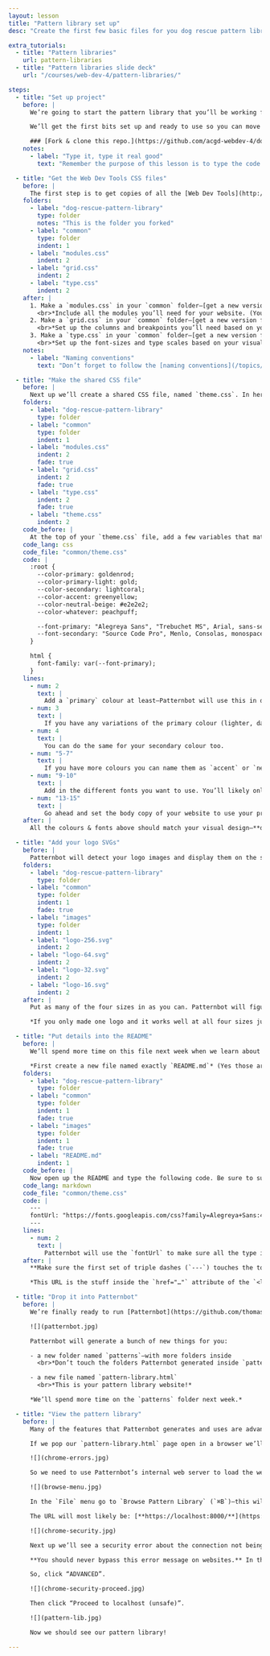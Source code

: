 ```yaml
---
layout: lesson
title: "Pattern library set up"
desc: "Create the first few basic files for you dog rescue pattern library and use Patternbot to generate the component website."

extra_tutorials:
  - title: "Pattern libraries"
    url: pattern-libraries
  - title: "Pattern libraries slide deck"
    url: "/courses/web-dev-4/pattern-libraries/"

steps:
  - title: "Set up project"
    before: |
      We’re going to start the pattern library that you’ll be working for the rest of the term in this lesson.

      We’ll get the first bits set up and ready to use so you can move onto styling the typography.

      ### [Fork & clone this repo.](https://github.com/acgd-webdev-4/dog-rescue-pattern-library/fork)
    notes:
      - label: "Type it, type it real good"
        text: "Remember the purpose of this lesson is to type the code out yourself—build up that muscle memory in your fingers!"

  - title: "Get the Web Dev Tools CSS files"
    before: |
      The first step is to get copies of all the [Web Dev Tools](http://web-dev.tools/).
    folders:
      - label: "dog-rescue-pattern-library"
        type: folder
        notes: "This is the folder you forked"
      - label: "common"
        type: folder
        indent: 1
      - label: "modules.css"
        indent: 2
      - label: "grid.css"
        indent: 2
      - label: "type.css"
        indent: 2
    after: |
      1. Make a `modules.css` in your `common` folder—[get a new version from Modulifier](https://modulifier.web-dev.tools/).
        <br>*Include all the modules you’ll need for your website. (You can always add more later.)*
      2. Make a `grid.css` in your `common` folder—[get a new version from Gridifier](https://gridifier.web-dev.tools/).
        <br>*Set up the columns and breakpoints you’ll need based on your wireframes.*
      3. Make a `type.css` in your `common` folder—[get a new version from Typografier](https://typografier.web-dev.tools/).
        <br>*Set up the font-sizes and type scales based on your visual design choices.*
    notes:
      - label: "Naming conventions"
        text: "Don’t forget to follow the [naming conventions](/topics/naming-paths-cheat-sheet/#naming-conventions)."

  - title: "Make the shared CSS file"
    before: |
      Next up we’ll create a shared CSS file, named `theme.css`. In here we’ll be putting a bunch of CSS variables and styling the general typographic tags for your website.
    folders:
      - label: "dog-rescue-pattern-library"
        type: folder
      - label: "common"
        type: folder
        indent: 1
      - label: "modules.css"
        indent: 2
        fade: true
      - label: "grid.css"
        indent: 2
        fade: true
      - label: "type.css"
        indent: 2
        fade: true
      - label: "theme.css"
        indent: 2
    code_before: |
      At the top of your `theme.css` file, add a few variables that match the visual design of your dog rescue website.
    code_lang: css
    code_file: "common/theme.css"
    code: |
      :root {
        --color-primary: goldenrod;
        --color-primary-light: gold;
        --color-secondary: lightcoral;
        --color-accent: greenyellow;
        --color-neutral-beige: #e2e2e2;
        --color-whatever: peachpuff;

        --font-primary: "Alegreya Sans", "Trebuchet MS", Arial, sans-serif;
        --font-secondary: "Source Code Pro", Menlo, Consolas, monospace;
      }

      html {
        font-family: var(--font-primary);
      }
    lines:
      - num: 2
        text: |
          Add a `primary` colour at least—Patternbot will use this in different situations.
      - num: 3
        text: |
          If you have any variations of the primary colour (lighter, darker, tints, shades, etc.) name those similarly with descriptive words.
      - num: 4
        text: |
          You can do the same for your secondary colour too.
      - num: "5-7"
        text: |
          If you have more colours you can name them as `accent` or `neutral` colours, or just give them any ol’ name.
      - num: "9-10"
        text: |
          Add in the different fonts you want to use. You’ll likely only need a `primary` & `secondary` font for your website. You can do `accent` font families too.
      - num: "13-15"
        text: |
          Go ahead and set the body copy of your website to use your primary font.
    after: |
      All the colours & fonts above should match your visual design—**don’t just copy these values, they’re wrong.**

  - title: "Add your logo SVGs"
    before: |
      Patternbot will detect your logo images and display them on the screen, so let’s add those into your pattern library folder.
    folders:
      - label: "dog-rescue-pattern-library"
        type: folder
      - label: "common"
        type: folder
        indent: 1
        fade: true
      - label: "images"
        type: folder
        indent: 1
      - label: "logo-256.svg"
        indent: 2
      - label: "logo-64.svg"
        indent: 2
      - label: "logo-32.svg"
        indent: 2
      - label: "logo-16.svg"
        indent: 2
    after: |
      Put as many of the four sizes in as you can. Patternbot will figure out which are available and display those.

      *If you only made one logo and it works well at all four sizes just name it `logo.svg`*

  - title: "Put details into the README"
    before: |
      We’ll spend more time on this file next week when we learn about [Markdown](/topics/markdown/). But for this week we’re going to put one line of code in it, just so our typography works properly.

      *First create a new file named exactly `README.md`* (Yes those are capital letters—gasp!)
    folders:
      - label: "dog-rescue-pattern-library"
        type: folder
      - label: "common"
        type: folder
        indent: 1
        fade: true
      - label: "images"
        type: folder
        indent: 1
        fade: true
      - label: "README.md"
        indent: 1
    code_before: |
      Now open up the README and type the following code. Be sure to substitute this Google Font URL with your own.
    code_lang: markdown
    code_file: "common/theme.css"
    code: |
      ---
      fontUrl: "https://fonts.googleapis.com/css?family=Alegreya+Sans:400,400i,700|Source+Code+Pro:400,700"
      ---
    lines:
      - num: 2
        text: |
          Patternbot will use the `fontUrl` to make sure all the type in the builtin patterns is rendered in the correct font family. It will also use the weights and styles provided by Google Fonts to display in the pattern library.
    after: |
      **Make sure the first set of triple dashes (`---`) touches the top of your file—it should be the very first thing.**

      *This URL is the stuff inside the `href="…"` attribute of the `<link>` tag that Google Fonts gives you.*

  - title: "Drop it into Patternbot"
    before: |
      We’re finally ready to run [Patternbot](https://github.com/thomasjbradley/patternbot). Drag and drop your `dog-rescue-pattern-library` folder into Patternbot’s window.

      ![](patternbot.jpg)

      Patternbot will generate a bunch of new things for you:

      - a new folder named `patterns`—with more folders inside
        <br>*Don’t touch the folders Patternbot generated inside `patterns`—they’ll just get replaced*

      - a new file named `pattern-library.html`
        <br>*This is your pattern library website!*

      *We’ll spend more time on the `patterns` folder next week.*

  - title: "View the pattern library"
    before: |
      Many of the features that Patternbot generates and uses are advanced features of browsers and require a web server to function properly.

      If we pop our `pattern-library.html` page open in a browser we’ll see a bunch of error messages—and it won’t work quite right.

      ![](chrome-errors.jpg)

      So we need to use Patternbot’s internal web server to load the website.

      ![](browse-menu.jpg)

      In the `File` menu go to `Browse Pattern Library` (`⌘B`)—this will pop open your default browser with the URL to your pattern library running over with a web server.

      The URL will most likely be: [**https://localhost:8000/**](https://localhost:8000/).

      ![](chrome-security.jpg)

      Next up we’ll see a security error about the connection not being private. The browser doesn’t believe the HTTPS certificate Patternbot uses is secure because it wasn’t signed by an authority.

      **You should never bypass this error message on websites.** In this situation it’s okay because we’re loading our “localhost” testing server.

      So, click “ADVANCED”.

      ![](chrome-security-proceed.jpg)

      Then click “Proceed to localhost (unsafe)”.

      ![](pattern-lib.jpg)

      Now we should see our pattern library!

---
```

